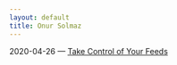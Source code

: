 ```yaml
---
layout: default
title: Onur Solmaz
---
```


2020-04-26 — [Take Control of Your Feeds](/blog/thoughts/digital-hygiene-feeds)
